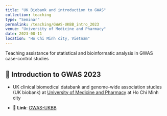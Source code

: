 ```yaml
---
title: "UK Biobank and introduction to GWAS"
collection: teaching
type: "Seminar"
permalink: /teaching/GWAS-UKBB_intro_2023
venue: "University of Medicine and Pharmacy"
date: 2023-08-11
location: "Ho Chi Minh city, Vietnam"
---
```


Teaching assistance for statistical and bioinformatic analysis in GWAS case-control studies

## 📑 Introduction to GWAS 2023

- UK clinical biomedical databank and genome-wide association studies (UK biobank) at [University of Medicine and Pharmacy](https://ump.edu.vn/) at Ho Chi Minh city

- 🔗 **Link**: [GWAS-UKBB](https://github.com/luuloi/GWAS_Introduction_2023)
